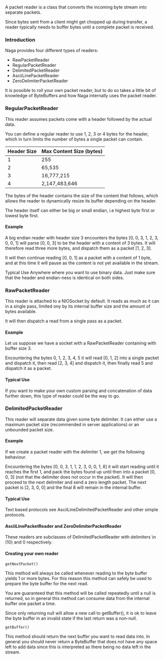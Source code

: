 A packet reader is a class that converts the incoming byte stream into separate packets.

Since bytes sent from a client might get chopped up during transfer, a reader typically needs to buffer bytes until a complete packet is received.

### Introduction

Naga provides four different types of readers:

* RawPacketReader
* RegularPacketReader
* DelimitedPacketReader
* AsciiLinePacketReader
* ZeroDelimiterPacketReader

It is possible to roll your own packet reader, but to do so takes a little bit of knowledge of ByteBuffers and how Naga internally uses the packet reader.

### RegularPacketReader

This reader assumes packets come with a header followed by the actual data.

You can define a regular reader to use 1, 2, 3 or 4 bytes for the header, which in turn limits the number of bytes a single packet can contain.

Header Size |	Max Content Size (bytes)
------------|-------------------------
 1	        | 255
 2          | 65,535
 3          | 16,777,215
 4          | 2,147,483,646

The bytes of the header contains the size of the content that follows, which allows the reader to dynamically resize its buffer depending on the header.

The header itself can either be big or small endian, i.e highest byte first or lowest byte first.

#### Example

A big endian reader with header size 3 encounters the bytes [0, 0, 3, 1, 2, 3, 0, 0, 1] will parse [0, 0, 3] to be the header with a content of 3 bytes. It will therefore read three more bytes, and dispatch them as a packet [1, 2, 3].

It will then continue reading [0, 0, 1] as a packet with a content of 1 byte, and at this time it will pause as the content is not yet available in the stream.

Typical Use
Anywhere where you want to use binary data. Just make sure that the header and endian-ness is identical on both sides.

### RawPacketReader
This reader is attached to a NIOSocket by default. It reads as much as it can in a single pass, limited ony by its internal buffer size and the amount of bytes available.

It will then dispatch a read from a single pass as a packet.

#### Example
Let us suppose we have a socket with a RawPacketReader containing with buffer size 3.

Encountering the bytes 0, 1, 2, 3, 4, 5 it will read [0, 1, 2] into a single packet and dispatch it, then read [2, 3, 4] and dispatch it, then finally read 5 and dispatch it as a packet.

#### Typical Use
If you want to make your own custom parsing and concatenation of data further down, this type of reader could be the way to go.

### DelimitedPacketReader
This reader will separate data given some byte delimiter. It can either use a maximum packet size (recommended in server applications) or an unbounded packet size.

#### Example
If we create a packet reader with the delimiter 1, we get the following behaviour.

Encountering the bytes [0, 0, 3, 1, 1, 2, 3, 0, 0, 1, 8] it will start reading until it reaches the first 1, and pack the bytes found up until then into a packet [0, 0, 3] (not that the delimiter does not occur in the packet). It will then proceed to the next delimiter and send a zero length packet. The next packet is [2, 3, 0, 0] and the final 8 will remain in the internal buffer.

#### Typical Use
Text based protocols see AsciiLineDelimitedPacketReader and other simple protocols.

#### AsciiLinePacketReader and ZeroDelimiterPacketReader
These readers are subclasses of DelimitedPacketReader with delimiters \n (10) and 0 respectively.

#### Creating your own reader

```
getNextPacket()
```
This method will always be called whenever reading to the byte buffer yields 1 or more bytes. For this reason this method can safely be used to prepare the byte buffer for the next read.

You are guaranteed that this method will be called repeatedly until a null is returned, so in general this method can consume data from the internal buffer one packet a time.

Since only returning null will allow a new call to getBuffer(), it is ok to leave the byte buffer in an invalid state if the last return was a non-null.

```
getBuffer()
```
This method should return the next buffer you want to read data into. In general you should never return a ByteBuffer that does not have any space left to add data since this is interpreted as there being no data left in the stream.
